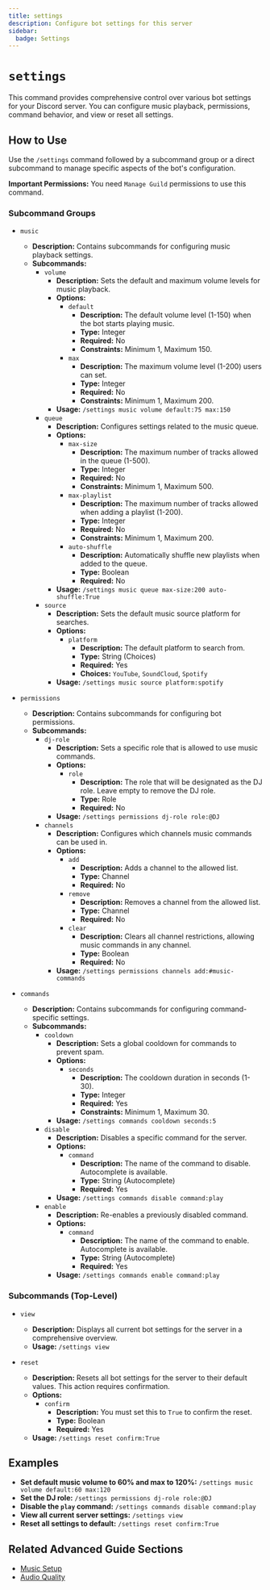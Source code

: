 ```yaml
---
title: settings
description: Configure bot settings for this server
sidebar:
  badge: Settings
---
```


# `settings`

This command provides comprehensive control over various bot settings for your Discord server. You can configure music playback, permissions, command behavior, and view or reset all settings.

## How to Use

Use the `/settings` command followed by a subcommand group or a direct subcommand to manage specific aspects of the bot's configuration.

**Important Permissions:** You need `Manage Guild` permissions to use this command.

### Subcommand Groups

*   `music`
    *   **Description:** Contains subcommands for configuring music playback settings.
    *   **Subcommands:**
        *   `volume`
            *   **Description:** Sets the default and maximum volume levels for music playback.
            *   **Options:**
                *   `default`
                    *   **Description:** The default volume level (1-150) when the bot starts playing music.
                    *   **Type:** Integer
                    *   **Required:** No
                    *   **Constraints:** Minimum 1, Maximum 150.
                *   `max`
                    *   **Description:** The maximum volume level (1-200) users can set.
                    *   **Type:** Integer
                    *   **Required:** No
                    *   **Constraints:** Minimum 1, Maximum 200.
            *   **Usage:** `/settings music volume default:75 max:150`
        *   `queue`
            *   **Description:** Configures settings related to the music queue.
            *   **Options:**
                *   `max-size`
                    *   **Description:** The maximum number of tracks allowed in the queue (1-500).
                    *   **Type:** Integer
                    *   **Required:** No
                    *   **Constraints:** Minimum 1, Maximum 500.
                *   `max-playlist`
                    *   **Description:** The maximum number of tracks allowed when adding a playlist (1-200).
                    *   **Type:** Integer
                    *   **Required:** No
                    *   **Constraints:** Minimum 1, Maximum 200.
                *   `auto-shuffle`
                    *   **Description:** Automatically shuffle new playlists when added to the queue.
                    *   **Type:** Boolean
                    *   **Required:** No
            *   **Usage:** `/settings music queue max-size:200 auto-shuffle:True`
        *   `source`
            *   **Description:** Sets the default music source platform for searches.
            *   **Options:**
                *   `platform`
                    *   **Description:** The default platform to search from.
                    *   **Type:** String (Choices)
                    *   **Required:** Yes
                    *   **Choices:** `YouTube`, `SoundCloud`, `Spotify`
            *   **Usage:** `/settings music source platform:spotify`

*   `permissions`
    *   **Description:** Contains subcommands for configuring bot permissions.
    *   **Subcommands:**
        *   `dj-role`
            *   **Description:** Sets a specific role that is allowed to use music commands.
            *   **Options:**
                *   `role`
                    *   **Description:** The role that will be designated as the DJ role. Leave empty to remove the DJ role.
                    *   **Type:** Role
                    *   **Required:** No
            *   **Usage:** `/settings permissions dj-role role:@DJ`
        *   `channels`
            *   **Description:** Configures which channels music commands can be used in.
            *   **Options:**
                *   `add`
                    *   **Description:** Adds a channel to the allowed list.
                    *   **Type:** Channel
                    *   **Required:** No
                *   `remove`
                    *   **Description:** Removes a channel from the allowed list.
                    *   **Type:** Channel
                    *   **Required:** No
                *   `clear`
                    *   **Description:** Clears all channel restrictions, allowing music commands in any channel.
                    *   **Type:** Boolean
                    *   **Required:** No
            *   **Usage:** `/settings permissions channels add:#music-commands`

*   `commands`
    *   **Description:** Contains subcommands for configuring command-specific settings.
    *   **Subcommands:**
        *   `cooldown`
            *   **Description:** Sets a global cooldown for commands to prevent spam.
            *   **Options:**
                *   `seconds`
                    *   **Description:** The cooldown duration in seconds (1-30).
                    *   **Type:** Integer
                    *   **Required:** Yes
                    *   **Constraints:** Minimum 1, Maximum 30.
            *   **Usage:** `/settings commands cooldown seconds:5`
        *   `disable`
            *   **Description:** Disables a specific command for the server.
            *   **Options:**
                *   `command`
                    *   **Description:** The name of the command to disable. Autocomplete is available.
                    *   **Type:** String (Autocomplete)
                    *   **Required:** Yes
            *   **Usage:** `/settings commands disable command:play`
        *   `enable`
            *   **Description:** Re-enables a previously disabled command.
            *   **Options:**
                *   `command`
                    *   **Description:** The name of the command to enable. Autocomplete is available.
                    *   **Type:** String (Autocomplete)
                    *   **Required:** Yes
            *   **Usage:** `/settings commands enable command:play`

### Subcommands (Top-Level)

*   `view`
    *   **Description:** Displays all current bot settings for the server in a comprehensive overview.
    *   **Usage:** `/settings view`

*   `reset`
    *   **Description:** Resets all bot settings for the server to their default values. This action requires confirmation.
    *   **Options:**
        *   `confirm`
            *   **Description:** You must set this to `True` to confirm the reset.
            *   **Type:** Boolean
            *   **Required:** Yes
    *   **Usage:** `/settings reset confirm:True`

## Examples

*   **Set default music volume to 60% and max to 120%:**
    `/settings music volume default:60 max:120`
*   **Set the DJ role:**
    `/settings permissions dj-role role:@DJ`
*   **Disable the `play` command:**
    `/settings commands disable command:play`
*   **View all current server settings:**
    `/settings view`
*   **Reset all settings to default:**
    `/settings reset confirm:True`

## Related Advanced Guide Sections

*   [Music Setup](/advanced-guide/music/setup)
*   [Audio Quality](/advanced-guide/music/audio_quality)